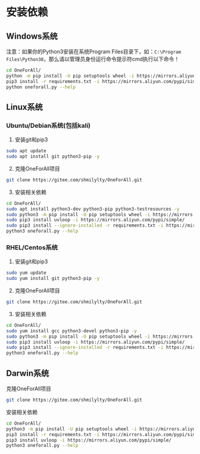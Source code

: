 # 安装依赖

## Windows系统

注意：如果你的Python3安装在系统Program Files目录下，如：`C:\Program Files\Python38`，那么请以管理员身份运行命令提示符cmd执行以下命令！

```bash
cd OneForAll/
python -m pip install -U pip setuptools wheel -i https://mirrors.aliyun.com/pypi/simple/
pip3 install -r requirements.txt -i https://mirrors.aliyun.com/pypi/simple/
python oneforall.py --help
```

## Linux系统

### Ubuntu/Debian系统(包括kali)

1. 安装git和pip3
```bash
sudo apt update
sudo apt install git python3-pip -y
```

2. 克隆OneForAll项目
```bash
git clone https://gitee.com/shmilylty/OneForAll.git
```

3. 安装相关依赖
```bash
cd OneForAll/
sudo apt install python3-dev python3-pip python3-testresources -y
sudo python3 -m pip install -U pip setuptools wheel -i https://mirrors.aliyun.com/pypi/simple/
sudo pip3 install uvloop -i https://mirrors.aliyun.com/pypi/simple/
sudo pip3 install --ignore-installed -r requirements.txt -i https://mirrors.aliyun.com/pypi/simple/
python3 oneforall.py --help
```

### RHEL/Centos系统

1. 安装git和pip3
```bash
sudo yum update
sudo yum install git python3-pip -y
```

2. 克隆OneForAll项目
```bash
git clone https://gitee.com/shmilylty/OneForAll.git
```

3. 安装相关依赖
```bash
cd OneForAll/
sudo yum install gcc python3-devel python3-pip -y
sudo python3 -m pip install -U pip setuptools wheel -i https://mirrors.aliyun.com/pypi/simple/
sudo pip3 install uvloop -i https://mirrors.aliyun.com/pypi/simple/
sudo pip3 install --ignore-installed -r requirements.txt -i https://mirrors.aliyun.com/pypi/simple/
python3 oneforall.py --help
```

## Darwin系统

克隆OneForAll项目
```bash
git clone https://gitee.com/shmilylty/OneForAll.git
```

安装相关依赖
```bash
cd OneForAll/
python3 -m pip install -U pip setuptools wheel -i https://mirrors.aliyun.com/pypi/simple/
pip3 install -r requirements.txt -i https://mirrors.aliyun.com/pypi/simple/
pip3 install uvloop -i https://mirrors.aliyun.com/pypi/simple/
python3 oneforall.py --help
```
